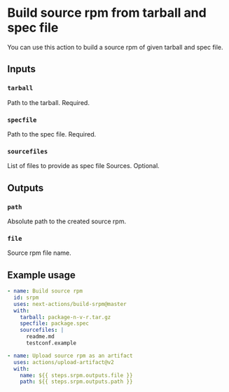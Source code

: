 # Build source rpm from tarball and spec file

You can use this action to build a source rpm of given tarball and spec file.

## Inputs

### `tarball`

Path to the tarball. Required.

### `specfile`

Path to the spec file. Required.

### `sourcefiles`

List of files to provide as spec file Sources. Optional.

## Outputs

### `path`

Absolute path to the created source rpm.

### `file`

Source rpm file name.

## Example usage

```yaml
- name: Build source rpm
  id: srpm
  uses: next-actions/build-srpm@master
  with:
    tarball: package-n-v-r.tar.gz
    specfile: package.spec
    sourcefiles: |
      readme.md
      testconf.example

- name: Upload source rpm as an artifact
  uses: actions/upload-artifact@v2
  with:
    name: ${{ steps.srpm.outputs.file }}
    path: ${{ steps.srpm.outputs.path }}
```
